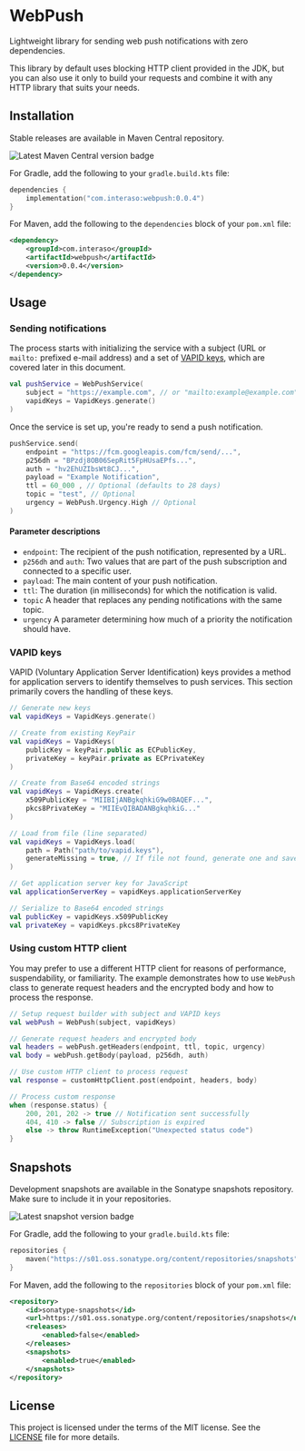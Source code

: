 # WebPush

Lightweight library for sending web push notifications with zero dependencies.

This library by default uses blocking HTTP client provided in the JDK, but you can also use it only to
build your requests and combine it with any HTTP library that suits your needs.

## Installation

Stable releases are available in Maven Central repository.

![Latest Maven Central version badge](https://img.shields.io/maven-central/v/com.interaso/webpush?color=blue)

For Gradle, add the following to your `gradle.build.kts` file:

```kotlin
dependencies {
    implementation("com.interaso:webpush:0.0.4")
}
```

For Maven, add the following to the `dependencies` block of your `pom.xml` file:

```xml
<dependency>
    <groupId>com.interaso</groupId>
    <artifactId>webpush</artifactId>
    <version>0.0.4</version>
</dependency>
```

## Usage

### Sending notifications

The process starts with initializing the service with a subject (URL or `mailto:` prefixed e-mail address) 
and a set of [VAPID keys](#vapid-keys), which are covered later in this document.

```kotlin
val pushService = WebPushService(
    subject = "https://example.com", // or "mailto:example@example.com"
    vapidKeys = VapidKeys.generate()
)
```

Once the service is set up, you're ready to send a push notification.

```kotlin
pushService.send(
    endpoint = "https://fcm.googleapis.com/fcm/send/...",
    p256dh = "BPzdj8OB06SepRit5FpHUsaEPfs...",
    auth = "hv2EhUZIbsWt8CJ...",
    payload = "Example Notification",
    ttl = 60_000 , // Optional (defaults to 28 days)
    topic = "test", // Optional
    urgency = WebPush.Urgency.High // Optional
)
```

#### Parameter descriptions

- `endpoint`: The recipient of the push notification, represented by a URL.
- `p256dh` and `auth`: Two values that are part of the push subscription and connected to a specific user.
- `payload`: The main content of your push notification.
- `ttl`: The duration (in milliseconds) for which the notification is valid.
- `topic` A header that replaces any pending notifications with the same topic.
- `urgency` A parameter determining how much of a priority the notification should have.

### VAPID keys

VAPID (Voluntary Application Server Identification) keys provides a method for application servers to identify
themselves to push services. This section primarily covers the handling of these keys.

```kotlin
// Generate new keys
val vapidKeys = VapidKeys.generate()

// Create from existing KeyPair
val vapidKeys = VapidKeys(
    publicKey = keyPair.public as ECPublicKey,
    privateKey = keyPair.private as ECPrivateKey
)

// Create from Base64 encoded strings 
val vapidKeys = VapidKeys.create(
    x509PublicKey = "MIIBIjANBgkqhkiG9w0BAQEF...",
    pkcs8PrivateKey = "MIIEvQIBADANBgkqhkiG..."
)

// Load from file (line separated)
val vapidKeys = VapidKeys.load(
    path = Path("path/to/vapid.keys"),
    generateMissing = true, // If file not found, generate one and save it
)

// Get application server key for JavaScript
val applicationServerKey = vapidKeys.applicationServerKey

// Serialize to Base64 encoded strings
val publicKey = vapidKeys.x509PublicKey
val privateKey = vapidKeys.pkcs8PrivateKey
```

### Using custom HTTP client

You may prefer to use a different HTTP client for reasons of performance, suspendability, or familiarity.
The example demonstrates how to use `WebPush` class to generate request headers and the encrypted body
and how to process the response.

```kotlin
// Setup request builder with subject and VAPID keys
val webPush = WebPush(subject, vapidKeys)

// Generate request headers and encrypted body
val headers = webPush.getHeaders(endpoint, ttl, topic, urgency)
val body = webPush.getBody(payload, p256dh, auth)

// Use custom HTTP client to process request
val response = customHttpClient.post(endpoint, headers, body)

// Process custom response
when (response.status) {
    200, 201, 202 -> true // Notification sent successfully
    404, 410 -> false // Subscription is expired
    else -> throw RuntimeException("Unexpected status code")
}
```

## Snapshots

Development snapshots are available in the Sonatype snapshots repository. Make sure to include it in your repositories.

![Latest snapshot version badge](https://img.shields.io/nexus/s/com.interaso/webpush?label=latest%20version&color=blue&server=https%3A%2F%2Fs01.oss.sonatype.org%2F)

For Gradle, add the following to your `gradle.build.kts` file:

```kotlin
repositories {
    maven("https://s01.oss.sonatype.org/content/repositories/snapshots")
}
```

For Maven, add the following to the `repositories` block of your `pom.xml` file:

```xml
<repository>
    <id>sonatype-snapshots</id>
    <url>https://s01.oss.sonatype.org/content/repositories/snapshots</url>
    <releases>
        <enabled>false</enabled>
    </releases>
    <snapshots>
        <enabled>true</enabled>
    </snapshots>
</repository>
```

## License

This project is licensed under the terms of the MIT license. See the [LICENSE](/LICENSE) file for more details.
